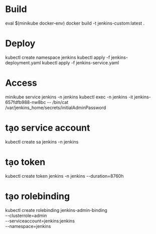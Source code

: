 
# Build
eval $(minikube docker-env)
docker build -t jenkins-custom:latest .


# Deploy
kubectl create namespace jenkins
kubectl apply -f jenkins-deployment.yaml
kubectl apply -f jenkins-service.yaml

# Access
minikube service jenkins -n jenkins
kubectl exec -n jenkins -it jenkins-657fdfb988-nw8bc -- /bin/cat /var/jenkins_home/secrets/initialAdminPassword


# tạo service account
kubectl create sa jenkins -n jenkins

# tạo token
kubectl create token jenkins -n jenkins --duration=8760h

# tạo rolebinding
kubectl create rolebinding jenkins-admin-binding \
  --clusterrole=admin \
  --serviceaccount=jenkins:jenkins \
  --namespace=jenkins
